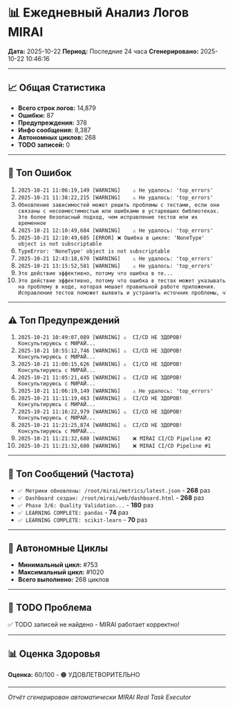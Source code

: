 # 📊 Ежедневный Анализ Логов MIRAI

**Дата:** 2025-10-22
**Период:** Последние 24 часа
**Сгенерировано:** 2025-10-22 10:46:16

---

## 📈 Общая Статистика

- **Всего строк логов:** 14,879
- **Ошибки:** 87
- **Предупреждения:** 378
- **Инфо сообщения:** 8,387
- **Автономных циклов:** 268
- **TODO записей:** 0

---

## 🔴 Топ Ошибок

1. `2025-10-21 11:06:19,149 [WARNING]    ⚠️ Не удалось: 'top_errors'`
2. `2025-10-21 11:38:22,215 [WARNING]    ⚠️ Не удалось: 'top_errors'`
3. `Обновление зависимостей может решить проблемы с тестами, если они связаны с несовместимостью или ошибками в устаревших библиотеках. Это более безопасный подход, чем исправление тестов или их временное`
4. `2025-10-21 12:10:49,684 [WARNING]    ⚠️ Не удалось: 'top_errors'`
5. `2025-10-21 12:10:49,685 [ERROR] ❌ Ошибка в цикле: 'NoneType' object is not subscriptable`
6. `TypeError: 'NoneType' object is not subscriptable`
7. `2025-10-21 12:43:18,670 [WARNING]    ⚠️ Не удалось: 'top_errors'`
8. `2025-10-21 13:15:52,581 [WARNING]    ⚠️ Не удалось: 'top_errors'`
9. `Это действие эффективно, потому что ошибка в те...`
10. `Это действие эффективно, потому что ошибка в тестах может указывать на проблему в коде, которая мешает правильной работе приложения. Исправление тестов поможет выявить и устранить источник проблемы, ч`

---

## ⚠️ Топ Предупреждений

1. `2025-10-21 10:49:07,089 [WARNING] ⚠️  CI/CD НЕ ЗДОРОВ! Консультируюсь с МИРАЙ...`
2. `2025-10-21 10:55:12,746 [WARNING] ⚠️  CI/CD НЕ ЗДОРОВ! Консультируюсь с МИРАЙ...`
3. `2025-10-21 11:00:15,626 [WARNING] ⚠️  CI/CD НЕ ЗДОРОВ! Консультируюсь с МИРАЙ...`
4. `2025-10-21 11:05:21,445 [WARNING] ⚠️  CI/CD НЕ ЗДОРОВ! Консультируюсь с МИРАЙ...`
5. `2025-10-21 11:06:19,149 [WARNING]    ⚠️ Не удалось: 'top_errors'`
6. `2025-10-21 11:11:19,463 [WARNING] ⚠️  CI/CD НЕ ЗДОРОВ! Консультируюсь с МИРАЙ...`
7. `2025-10-21 11:16:22,979 [WARNING] ⚠️  CI/CD НЕ ЗДОРОВ! Консультируюсь с МИРАЙ...`
8. `2025-10-21 11:21:25,874 [WARNING] ⚠️  CI/CD НЕ ЗДОРОВ! Консультируюсь с МИРАЙ...`
9. `2025-10-21 11:21:32,680 [WARNING]    ❌ MIRAI CI/CD Pipeline #2`
10. `2025-10-21 11:21:32,680 [WARNING]    ❌ MIRAI CI/CD Pipeline #1`

---

## 💬 Топ Сообщений (Частота)

- `✅ Метрики обновлены: /root/mirai/metrics/latest.json` - **268** раз
- `✅ Dashboard создан: /root/mirai/web/dashboard.html` - **268** раз
- `✅ Phase 3/6: Quality Validation...` - **180** раз
- `✅ LEARNING COMPLETE: pandas` - **74** раз
- `✅ LEARNING COMPLETE: scikit-learn` - **70** раз

---

## 🔄 Автономные Циклы

- **Минимальный цикл:** #753
- **Максимальный цикл:** #1020
- **Всего выполнено:** 268 циклов

---

## 🚨 TODO Проблема

✅ TODO записей не найдено - MIRAI работает корректно!

---

## 📊 Оценка Здоровья

**Оценка:** 60/100 - 🟠 УДОВЛЕТВОРИТЕЛЬНО

---

*Отчёт сгенерирован автоматически MIRAI Real Task Executor*
